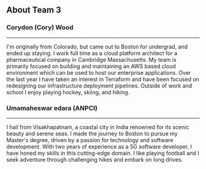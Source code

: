 ## About Team 3 

### Corydon (Cory) Wood

---
I'm originally from Colorado, but came out to Boston for undergrad, and ended up staying. I work full time as a cloud platform architect for a pharmaceutical company in Cambridge
Massachusetts. My team is primarily focused on building and maintaining an AWS based cloud environment
which can be used to host our enterprise applications. Over the last year I have
taken an interest in Terraform and have been focused on redesigning our infrastructure deployment pipelines. Outside of work and school
I enjoy playing hockey, skiing, and hiking.

### Umamaheswar edara (ANPCI)

---
I hail from Visakhapatnam, a coastal city in India renowned for its scenic beauty and serene seas. I made the journey to Boston to pursue my Master's degree, driven by a passion for technology and software development. With two years of experience as a 5G software developer, I have honed my skills in this cutting-edge domain. I like playing football and I seek adventure through challenging hikes and embark on long drives.
